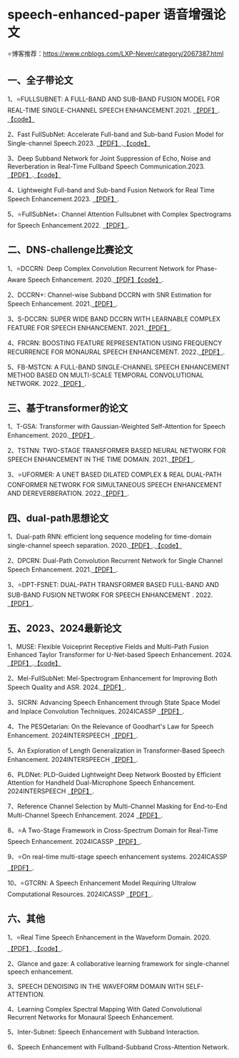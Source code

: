 # speech-enhanced-paper 语音增强论文
⭐博客推荐：https://www.cnblogs.com/LXP-Never/category/2067387.html

## 一、全子带论文
1、⭐FULLSUBNET: A FULL-BAND AND SUB-BAND FUSION MODEL FOR REAL-TIME SINGLE-CHANNEL SPEECH ENHANCEMENT.2021. [【PDF】](https://arxiv.org/pdf/2010.15508).[【code】](https://github.com/Audio-WestlakeU/FullSubNet)  

2、Fast FullSubNet: Accelerate Full-band and Sub-band Fusion Model for Single-channel Speech.2023. [【PDF】](https://arxiv.org/pdf/2212.09019).[【code】](https://github.com/Audio-WestlakeU/FullSubNet)  

3、Deep Subband Network for Joint Suppression of Echo, Noise and Reverberation in Real-Time Fullband Speech Communication.2023. [【PDF】](https://www.researchgate.net/publication/368665735_Deep_Subband_Network_for_Joint_Suppression_of_Echo_Noise_and_Reverberation_in_Real-Time_Fullband_Speech_Communication).[【code】](https://github.com/ffxiong/stsubnet)  

4、Lightweight Full-band and Sub-band Fusion Network for Real Time Speech Enhancement.2023. [【PDF】](https://www.semanticscholar.org/paper/Lightweight-Full-band-and-Sub-band-Fusion-Network-Chen-Zhang/4b46ee4cff1ed0ed1bb7f2fd87e8136f63c61d29).  

5、⭐FullSubNet+: Channel Attention Fullsubnet with Complex Spectrograms for Speech Enhancement.2022. [【PDF】](https://arxiv.org/pdf/2203.12188).  

## 二、DNS-challenge比赛论文
1、⭐DCCRN: Deep Complex Convolution Recurrent Network for Phase-Aware Speech Enhancement. 2020.[【PDF】](https://arxiv.org/pdf/2008.00264)[【code】](https://github.com/huyanxin/DeepComplexCRN).  

2、DCCRN+: Channel-wise Subband DCCRN with SNR Estimation for Speech Enhancement. 2021.[【PDF】](https://arxiv.org/pdf/2106.08672).  

3、S-DCCRN: SUPER WIDE BAND DCCRN WITH LEARNABLE COMPLEX FEATURE FOR SPEECH ENHANCEMENT. 2021.[【PDF】](https://arxiv.org/pdf/2111.08387).  

4、FRCRN: BOOSTING FEATURE REPRESENTATION USING FREQUENCY RECURRENCE FOR MONAURAL SPEECH ENHANCEMENT. 2022.[【PDF】](https://arxiv.org/pdf/2206.07293).  

5、FB-MSTCN: A FULL-BAND SINGLE-CHANNEL SPEECH ENHANCEMENT METHOD BASED ON MULTI-SCALE TEMPORAL CONVOLUTIONAL NETWORK. 2022.[【PDF】](https://arxiv.org/pdf/2203.07684).  

## 三、基于transformer的论文
1、T-GSA: Transformer with Gaussian-Weighted Self-Attention for Speech Enhancement. 2020.[【PDF】](https://www.researchgate.net/publication/341083453_T-GSA_Transformer_with_Gaussian-Weighted_Self-Attention_for_Speech_Enhancement).  

2、TSTNN: TWO-STAGE TRANSFORMER BASED NEURAL NETWORK FOR SPEECH ENHANCEMENT IN THE TIME DOMAIN. 2021.[【PDF】](https://arxiv.org/pdf/2103.09963).  

3、⭐UFORMER: A UNET BASED DILATED COMPLEX & REAL DUAL-PATH CONFORMER NETWORK FOR SIMULTANEOUS SPEECH ENHANCEMENT AND DEREVERBERATION. 2022.[【PDF】](https://arxiv.org/pdf/2111.06015).  

## 四、dual-path思想论文
1、Dual-path RNN: efficient long sequence modeling for time-domain single-channel speech separation. 2020.[【PDF】](https://arxiv.org/pdf/1910.06379).[【code】](https://github.com/JusperLee/Dual-Path-RNN-Pytorch)  

2、DPCRN: Dual-Path Convolution Recurrent Network for Single Channel Speech Enhancement. 2021.[【PDF】](https://arxiv.org/pdf/2107.05429).  

3、⭐DPT-FSNET: DUAL-PATH TRANSFORMER BASED FULL-BAND AND SUB-BAND FUSION NETWORK FOR SPEECH ENHANCEMENT
. 2022.[【PDF】](https://arxiv.org/pdf/2104.13002).  

## 五、2023、2024最新论文
1、MUSE: Flexible Voiceprint Receptive Fields and Multi-Path Fusion Enhanced Taylor Transformer for U-Net-based Speech Enhancement. 2024.[【PDF】](https://arxiv.org/pdf/2406.04589).[【code】](https://github.com/huaidanquede/MUSE-Speech-Enhancement)  

2、Mel-FullSubNet: Mel-Spectrogram Enhancement for Improving Both Speech Quality and ASR. 2024.[【PDF】](https://arxiv.org/pdf/2402.13511).  

3、SICRN: Advancing Speech Enhancement through State Space Model and Inplace Convolution Techniques. 2024ICASSP [【PDF】](https://arxiv.org/pdf/2402.14225).  

4、The PESQetarian: On the Relevance of Goodhart's Law for Speech Enhancement. 2024INTERSPEECH [【PDF】](https://arxiv.org/pdf/2406.03460).  

5、An Exploration of Length Generalization in Transformer-Based Speech Enhancement. 2024INTERSPEECH [【PDF】](https://arxiv.org/pdf/2406.11401). 

6、PLDNet: PLD-Guided Lightweight Deep Network Boosted by Efficient Attention for Handheld Dual-Microphone Speech Enhancement. 2024INTERSPEECH [【PDF】](https://arxiv.org/pdf/2406.11401). 

7、Reference Channel Selection by Multi-Channel Masking for End-to-End Multi-Channel Speech Enhancement. 2024 [【PDF】](https://arxiv.org/pdf/2406.03228). 

8、⭐A Two-Stage Framework in Cross-Spectrum Domain for Real-Time Speech Enhancement. 2024ICASSP [【PDF】](https://arxiv.org/pdf/2401.10494). 

9、⭐On real-time multi-stage speech enhancement systems. 2024ICASSP [【PDF】](https://arxiv.org/pdf/2312.12415). 

10、⭐GTCRN: A Speech Enhancement Model Requiring Ultralow Computational Resources. 2024ICASSP [【PDF】](https://ieeexplore.ieee.org/document/10448310). 

## 六、其他
1、⭐Real Time Speech Enhancement in the Waveform Domain. 2020.[【PDF】](https://arxiv.org/pdf/2006.12847).[【code】](https://github.com/facebookresearch/denoiser).  

2、Glance and gaze: A collaborative learning framework for single-channel speech enhancement.  

3、SPEECH DENOISING IN THE WAVEFORM DOMAIN WITH SELF-ATTENTION.  

4、Learning Complex Spectral Mapping With Gated Convolutional Recurrent Networks for Monaural Speech Enhancement.  

5、Inter-Subnet: Speech Enhancement with Subband Interaction.  

6、Speech Enhancement with Fullband-Subband Cross-Attention Network.  

